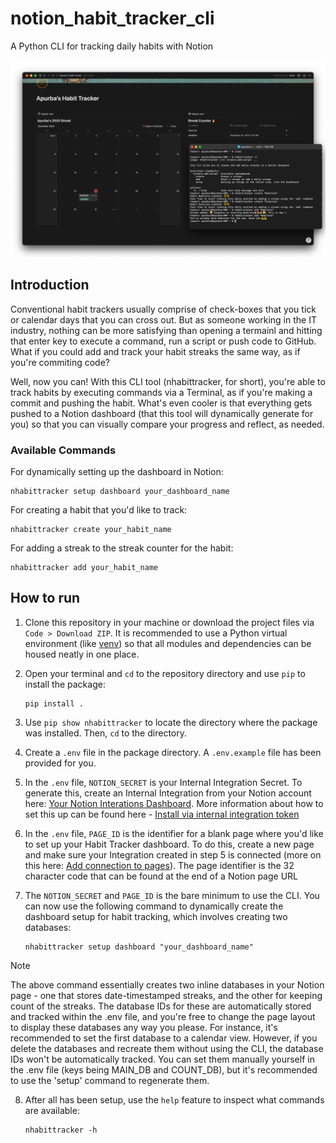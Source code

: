 # notion_habit_tracker_cli
A Python CLI for tracking daily habits with Notion 

![first version screenshot](/git_assets/main_image.png)

## Introduction
Conventional habit trackers usually comprise of check-boxes that you tick or calendar days that you can cross out. But as someone working in the IT industry, nothing can be more satisfying than opening a termainl and hitting that enter key to execute a command, run a script or push code to GitHub. What if you could add and track your habit streaks the same way, as if you're commiting code?

Well, now you can! With this CLI tool (nhabittracker, for short), you're able to track habits by executing commands via a Terminal, as if you're making a commit and pushing the habit. What's even cooler is that everything gets pushed to a Notion dashboard (that this tool will dynamically generate for you) so that you can visually compare your progress and reflect, as needed.

### Available Commands

For dynamically setting up the dashboard in Notion:
```
nhabittracker setup dashboard your_dashboard_name
```

For creating a habit that you'd like to track:
```
nhabittracker create your_habit_name
```

For adding a streak to the streak counter for the habit:
```
nhabittracker add your_habit_name
```


## How to run

1. Clone this repository in your machine or download the project files via `Code > Download ZIP`. It is recommended to use a Python virtual environment (like [venv](https://docs.python.org/3/library/venv.html)) so that all modules and dependencies can be housed neatly in one place.

2. Open your terminal and `cd` to the repository directory and use `pip` to install the package:

    ```
    pip install .
    ```
3. Use `pip show nhabittracker` to locate the directory where the package was installed. Then, `cd` to the directory.

4. Create a `.env` file in the package directory. A  `.env.example` file has been provided for you. 

5. In the `.env` file, `NOTION_SECRET` is your Internal Integration Secret. To generate this, create an Internal Integration from your Notion account here: [Your Notion Interations Dashboard](https://www.notion.so/profile/integrations). More information about how to set this up can be found here - [Install via internal integration token](https://www.notion.com/help/add-and-manage-connections-with-the-api#install-from-a-developer)

6. In the `.env` file, `PAGE_ID` is the identifier for a blank page where you'd like to set up your Habit Tracker dashboard. To do this, create a new page and make sure your Integration created in step 5 is connected (more on this here: [Add connection to pages](https://www.notion.com/help/add-and-manage-connections-with-the-api#add-connections-to-pages)). The page identifier is the 32 character code that can be found at the end of a Notion page URL

7. The `NOTION_SECRET` and `PAGE_ID` is the bare minimum to use the CLI. You can now use the following command to dynamically create the dashboard setup for habit tracking, which involves creating two databases:

    ```
    nhabittracker setup dashboard "your_dashboard_name"
    ```

> [!NOTE]
> The above command essentially creates two inline databases in your Notion page - one that stores date-timestamped streaks, and the
> other for keeping count of the streaks. The database IDs for these are automatically stored and tracked within the .env file, and 
> you're free to change the page layout to display these databases any way you please. For instance, it's recommended to set the
> first database to a calendar view. However, if you delete the databases and recreate them without using the CLI, the database 
> IDs won't be automatically tracked. You can set them manually yourself in the .env file (keys being MAIN_DB and COUNT_DB), but
> it's recommended to use the 'setup' command to regenerate them.

8. After all has been setup, use the `help` feature to inspect what commands are available:

    ```
    nhabittracker -h
    ```